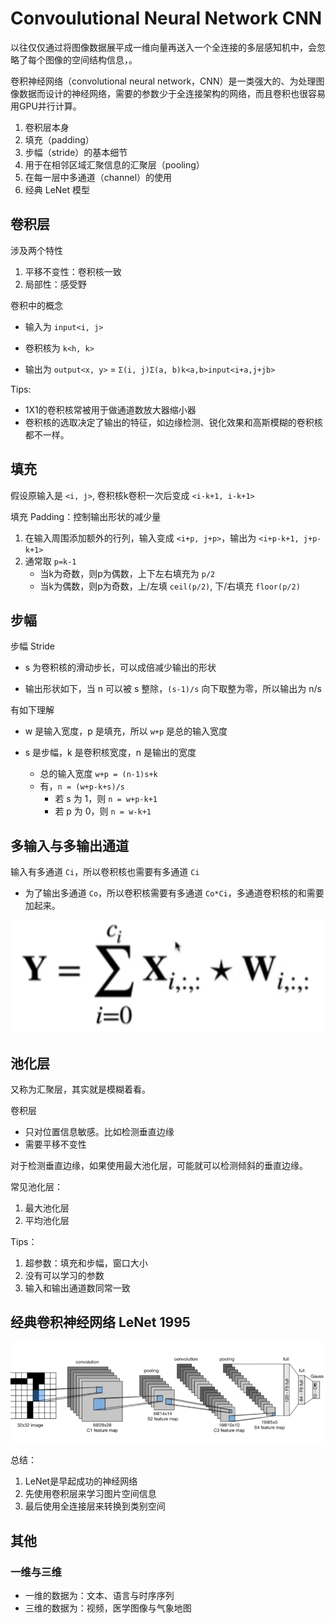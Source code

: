 # Convoulutional Neural Network CNN

以往仅仅通过将图像数据展平成一维向量再送入一个全连接的多层感知机中，会忽略了每个图像的空间结构信息，。

卷积神经网络（convolutional neural network，CNN）是一类强大的、为处理图像数据而设计的神经网络，需要的参数少于全连接架构的网络，而且卷积也很容易用GPU并行计算。

1. 卷积层本身
2. 填充（padding）
3. 步幅（stride）的基本细节
4. 用于在相邻区域汇聚信息的汇聚层（pooling）
5. 在每一层中多通道（channel）的使用
6. 经典 LeNet 模型

## 卷积层

涉及两个特性

1.   平移不变性：卷积核一致
2.   局部性：感受野

卷积中的概念

- 输入为 `input<i, j>`
- 卷积核为 `k<h, k>`

- 输出为 `output<x, y>` = `Σ(i, j)Σ(a, b)k<a,b>input<i+a,j+jb>`

Tips:

-   1X1的卷积核常被用于做通道数放大器缩小器
-   卷积核的选取决定了输出的特征，如边缘检测、锐化效果和高斯模糊的卷积核都不一样。

## 填充

假设原输入是 `<i, j>`, 卷积核k卷积一次后变成 `<i-k+1, i-k+1>`

填充 Padding：控制输出形状的减少量

1.   在输入周围添加额外的行列，输入变成 `<i+p, j+p>`，输出为 `<i+p-k+1, j+p-k+1>`
2.   通常取 `p=k-1`
     -   当k为奇数，则p为偶数，上下左右填充为 `p/2`
     -   当k为偶数，则p为奇数，上/左填 `ceil(p/2)`, 下/右填充 `floor(p/2)`

## 步幅

步幅 Stride

-  s 为卷积核的滑动步长，可以成倍减少输出的形状

-  输出形状如下，当 n 可以被 s 整除，`(s-1)/s` 向下取整为零，所以输出为 n/s

有如下理解

- w 是输入宽度，p 是填充，所以 `w+p` 是总的输入宽度

- s 是步幅，k 是卷积核宽度，n 是输出的宽度
  - 总的输入宽度 `w+p = (n-1)s+k`
  - 有，`n = (w+p-k+s)/s`
    - 若 s 为 1，则 `n = w+p-k+1`
    - 若 p 为 0，则 `n = w-k+1`

## 多输入与多输出通道

输入有多通道 `Ci`，所以卷积核也需要有多通道 `Ci`

- 为了输出多通道 `Co`，所以卷积核需要有多通道 `Co*Ci`，多通道卷积核的和需要加起来。

![image-20240923220209586](./20240923-cnn-convolutional-neural-network.assets/image-20240923220209586.png)



## 池化层

又称为汇聚层，其实就是模糊着看。

卷积层

-   只对位置信息敏感。比如检测垂直边缘
-   需要平移不变性

对于检测垂直边缘，如果使用最大池化层，可能就可以检测倾斜的垂直边缘。

常见池化层：

1.   最大池化层
2.   平均池化层

Tips：

1.   超参数：填充和步幅，窗口大小
2.   没有可以学习的参数
3.   输入和输出通道数同常一致

## 经典卷积神经网络 LeNet 1995

![image-20240923220932708](./20240923-cnn-convolutional-neural-network.assets/image-20240923220932708.png)

总结：

1.   LeNet是早起成功的神经网络
2.   先使用卷积层来学习图片空间信息
3.   最后使用全连接层来转换到类别空间

## 其他

### 一维与三维

- 一维的数据为：文本、语言与时序序列
- 三维的数据为：视频，医学图像与气象地图

